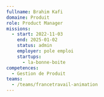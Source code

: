```yaml
---
fullname: Brahim Kafi
domaine: Produit
role: Product Manager
missions:
  - start: 2022-11-03
    end: 2025-01-02
    status: admin
    employer: pole emploi
    startups:
      - la-bonne-boite
competences:
  - Gestion de Produit
teams:
  - /teams/francetravail-animation
---
```


